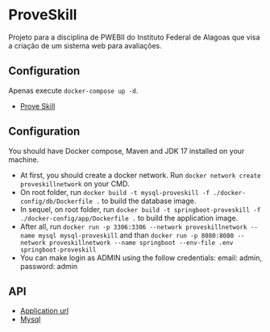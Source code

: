 # ProveSkill
Projeto para a disciplina de PWEBII do Instituto Federal de Alagoas que visa a criação de um sistema web para avaliações.

## Configuration
Apenas execute `docker-compose up -d`.

* [Prove Skill](http://proveskill.com)


## Configuration
You should have Docker compose, Maven and JDK 17 installed on your machine.

* At first, you should create a docker network. Run `docker network create proveskillnetwork` on your CMD.
* On root folder, run `docker build -t mysql-proveskill -f ./docker-config/db/Dockerfile .` to build the database image.
* In sequel, on root folder, run `docker build -t springboot-proveskill -f ./docker-config/app/Dockerfile .` to build the application image.
* After all, run `docker run -p 3306:3306 --network proveskillnetwork --name mysql mysql-proveskill` and than `docker run -p 8080:8080 --network proveskillnetwork --name springboot --env-file .env springboot-proveskill`
* You can make login as ADMIN using the follow credentials: email: admin, password: admin

## API
* [Application url](http://localhost:2364/api/v1)
* [Mysql](http://localhost:3306)
